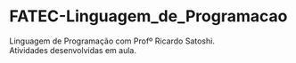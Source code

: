 # FATEC-Linguagem_de_Programacao
Linguagem de Programação com Profº Ricardo Satoshi.<br>
Atividades desenvolvidas em aula.


